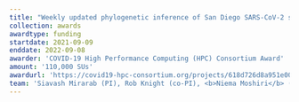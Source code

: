 ```yaml
---
title: "Weekly updated phylogenetic inference of San Diego SARS-CoV-2 sequences"
collection: awards
awardtype: funding
startdate: 2021-09-09
enddate: 2022-09-08
awarder: 'COVID-19 High Performance Computing (HPC) Consortium Award'
amount: '110,000 SUs'
awardurl: 'https://covid19-hpc-consortium.org/projects/618d726d8a951e008602c7af'
team: 'Siavash Mirarab (PI), Rob Knight (co-PI), <b>Niema Moshiri</b> (co-PI)'
---
```

